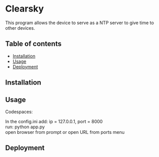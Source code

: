 # Clearsky

This program allows the device to serve as a NTP server to give time to other devices.

## Table of contents

- [Installation](#installation)
- [Usage](#usage)
- [Deployment](#deployment)

## Installation

## Usage
Codespaces:

In the config.ini add: ip = 127.0.0.1, port = 8000 \
run: python app.py \
open browser from prompt or open URL from ports menu

## Deployment